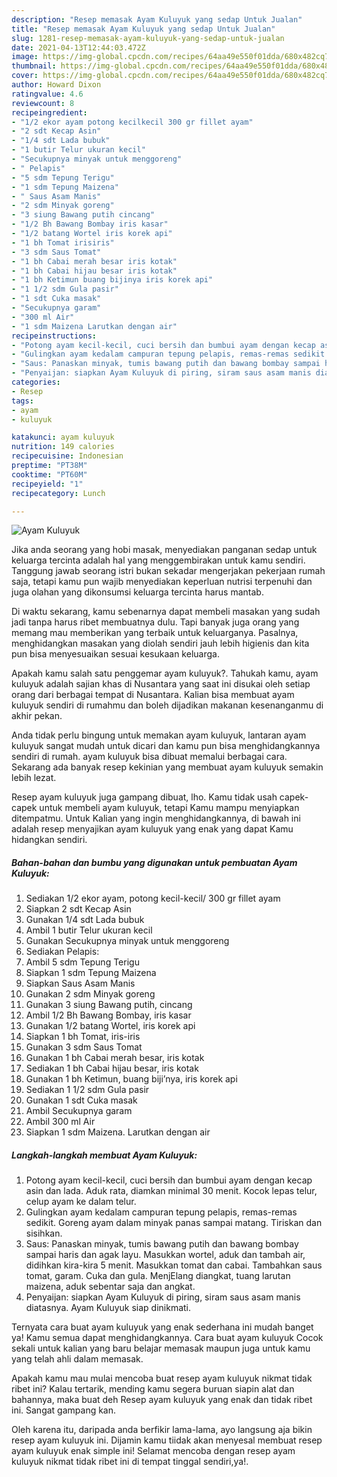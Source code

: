 ```yaml
---
description: "Resep memasak Ayam Kuluyuk yang sedap Untuk Jualan"
title: "Resep memasak Ayam Kuluyuk yang sedap Untuk Jualan"
slug: 1281-resep-memasak-ayam-kuluyuk-yang-sedap-untuk-jualan
date: 2021-04-13T12:44:03.472Z
image: https://img-global.cpcdn.com/recipes/64aa49e550f01dda/680x482cq70/ayam-kuluyuk-foto-resep-utama.jpg
thumbnail: https://img-global.cpcdn.com/recipes/64aa49e550f01dda/680x482cq70/ayam-kuluyuk-foto-resep-utama.jpg
cover: https://img-global.cpcdn.com/recipes/64aa49e550f01dda/680x482cq70/ayam-kuluyuk-foto-resep-utama.jpg
author: Howard Dixon
ratingvalue: 4.6
reviewcount: 8
recipeingredient:
- "1/2 ekor ayam potong kecilkecil 300 gr fillet ayam"
- "2 sdt Kecap Asin"
- "1/4 sdt Lada bubuk"
- "1 butir Telur ukuran kecil"
- "Secukupnya minyak untuk menggoreng"
- " Pelapis"
- "5 sdm Tepung Terigu"
- "1 sdm Tepung Maizena"
- " Saus Asam Manis"
- "2 sdm Minyak goreng"
- "3 siung Bawang putih cincang"
- "1/2 Bh Bawang Bombay iris kasar"
- "1/2 batang Wortel iris korek api"
- "1 bh Tomat irisiris"
- "3 sdm Saus Tomat"
- "1 bh Cabai merah besar iris kotak"
- "1 bh Cabai hijau besar iris kotak"
- "1 bh Ketimun buang bijinya iris korek api"
- "1 1/2 sdm Gula pasir"
- "1 sdt Cuka masak"
- "Secukupnya garam"
- "300 ml Air"
- "1 sdm Maizena Larutkan dengan air"
recipeinstructions:
- "Potong ayam kecil-kecil, cuci bersih dan bumbui ayam dengan kecap asin dan lada. Aduk rata, diamkan minimal 30 menit. Kocok lepas telur, celup ayam ke dalam telur."
- "Gulingkan ayam kedalam campuran tepung pelapis, remas-remas sedikit. Goreng ayam dalam minyak panas sampai matang. Tiriskan dan sisihkan."
- "Saus: Panaskan minyak, tumis bawang putih dan bawang bombay sampai haris dan agak layu. Masukkan wortel, aduk dan tambah air, didihkan kira-kira 5 menit. Masukkan tomat dan cabai. Tambahkan saus tomat, garam. Cuka dan gula. MenjElang diangkat, tuang larutan maizena, aduk sebentar saja dan angkat."
- "Penyaijan: siapkan Ayam Kuluyuk di piring, siram saus asam manis diatasnya. Ayam Kuluyuk siap dinikmati."
categories:
- Resep
tags:
- ayam
- kuluyuk

katakunci: ayam kuluyuk 
nutrition: 149 calories
recipecuisine: Indonesian
preptime: "PT38M"
cooktime: "PT60M"
recipeyield: "1"
recipecategory: Lunch

---
```



![Ayam Kuluyuk](https://img-global.cpcdn.com/recipes/64aa49e550f01dda/680x482cq70/ayam-kuluyuk-foto-resep-utama.jpg)

Jika anda seorang yang hobi masak, menyediakan panganan sedap untuk keluarga tercinta adalah hal yang menggembirakan untuk kamu sendiri. Tanggung jawab seorang istri bukan sekadar mengerjakan pekerjaan rumah saja, tetapi kamu pun wajib menyediakan keperluan nutrisi terpenuhi dan juga olahan yang dikonsumsi keluarga tercinta harus mantab.

Di waktu  sekarang, kamu sebenarnya dapat membeli masakan yang sudah jadi tanpa harus ribet membuatnya dulu. Tapi banyak juga orang yang memang mau memberikan yang terbaik untuk keluarganya. Pasalnya, menghidangkan masakan yang diolah sendiri jauh lebih higienis dan kita pun bisa menyesuaikan sesuai kesukaan keluarga. 



Apakah kamu salah satu penggemar ayam kuluyuk?. Tahukah kamu, ayam kuluyuk adalah sajian khas di Nusantara yang saat ini disukai oleh setiap orang dari berbagai tempat di Nusantara. Kalian bisa membuat ayam kuluyuk sendiri di rumahmu dan boleh dijadikan makanan kesenanganmu di akhir pekan.

Anda tidak perlu bingung untuk memakan ayam kuluyuk, lantaran ayam kuluyuk sangat mudah untuk dicari dan kamu pun bisa menghidangkannya sendiri di rumah. ayam kuluyuk bisa dibuat memalui berbagai cara. Sekarang ada banyak resep kekinian yang membuat ayam kuluyuk semakin lebih lezat.

Resep ayam kuluyuk juga gampang dibuat, lho. Kamu tidak usah capek-capek untuk membeli ayam kuluyuk, tetapi Kamu mampu menyiapkan ditempatmu. Untuk Kalian yang ingin menghidangkannya, di bawah ini adalah resep menyajikan ayam kuluyuk yang enak yang dapat Kamu hidangkan sendiri.

<!--inarticleads1-->

##### Bahan-bahan dan bumbu yang digunakan untuk pembuatan Ayam Kuluyuk:

1. Sediakan 1/2 ekor ayam, potong kecil-kecil/ 300 gr fillet ayam
1. Siapkan 2 sdt Kecap Asin
1. Gunakan 1/4 sdt Lada bubuk
1. Ambil 1 butir Telur ukuran kecil
1. Gunakan Secukupnya minyak untuk menggoreng
1. Sediakan  Pelapis:
1. Ambil 5 sdm Tepung Terigu
1. Siapkan 1 sdm Tepung Maizena
1. Siapkan  Saus Asam Manis
1. Gunakan 2 sdm Minyak goreng
1. Gunakan 3 siung Bawang putih, cincang
1. Ambil 1/2 Bh Bawang Bombay, iris kasar
1. Gunakan 1/2 batang Wortel, iris korek api
1. Siapkan 1 bh Tomat, iris-iris
1. Gunakan 3 sdm Saus Tomat
1. Gunakan 1 bh Cabai merah besar, iris kotak
1. Sediakan 1 bh Cabai hijau besar, iris kotak
1. Gunakan 1 bh Ketimun, buang biji’nya, iris korek api
1. Sediakan 1 1/2 sdm Gula pasir
1. Gunakan 1 sdt Cuka masak
1. Ambil Secukupnya garam
1. Ambil 300 ml Air
1. Siapkan 1 sdm Maizena. Larutkan dengan air




<!--inarticleads2-->

##### Langkah-langkah membuat Ayam Kuluyuk:

1. Potong ayam kecil-kecil, cuci bersih dan bumbui ayam dengan kecap asin dan lada. Aduk rata, diamkan minimal 30 menit. Kocok lepas telur, celup ayam ke dalam telur.
1. Gulingkan ayam kedalam campuran tepung pelapis, remas-remas sedikit. Goreng ayam dalam minyak panas sampai matang. Tiriskan dan sisihkan.
1. Saus: Panaskan minyak, tumis bawang putih dan bawang bombay sampai haris dan agak layu. Masukkan wortel, aduk dan tambah air, didihkan kira-kira 5 menit. Masukkan tomat dan cabai. Tambahkan saus tomat, garam. Cuka dan gula. MenjElang diangkat, tuang larutan maizena, aduk sebentar saja dan angkat.
1. Penyaijan: siapkan Ayam Kuluyuk di piring, siram saus asam manis diatasnya. Ayam Kuluyuk siap dinikmati.




Ternyata cara buat ayam kuluyuk yang enak sederhana ini mudah banget ya! Kamu semua dapat menghidangkannya. Cara buat ayam kuluyuk Cocok sekali untuk kalian yang baru belajar memasak maupun juga untuk kamu yang telah ahli dalam memasak.

Apakah kamu mau mulai mencoba buat resep ayam kuluyuk nikmat tidak ribet ini? Kalau tertarik, mending kamu segera buruan siapin alat dan bahannya, maka buat deh Resep ayam kuluyuk yang enak dan tidak ribet ini. Sangat gampang kan. 

Oleh karena itu, daripada anda berfikir lama-lama, ayo langsung aja bikin resep ayam kuluyuk ini. Dijamin kamu tiidak akan menyesal membuat resep ayam kuluyuk enak simple ini! Selamat mencoba dengan resep ayam kuluyuk nikmat tidak ribet ini di tempat tinggal sendiri,ya!.

